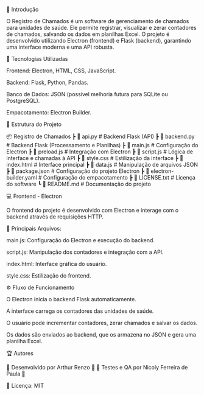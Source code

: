 📝 Introdução

O Registro de Chamados é um software de gerenciamento de chamados para unidades de saúde. Ele permite registrar, visualizar e zerar contadores de chamados, salvando os dados em planilhas Excel. O projeto é desenvolvido utilizando Electron (frontend) e Flask (backend), garantindo uma interface moderna e uma API robusta.

🚀 Tecnologias Utilizadas

Frontend: Electron, HTML, CSS, JavaScript.

Backend: Flask, Python, Pandas.

Banco de Dados: JSON (possível melhoria futura para SQLite ou PostgreSQL).

Empacotamento: Electron Builder. 

📂 Estrutura do Projeto

📦 Registro de Chamados
┣ 📜 api.py            # Backend Flask (API)
┣ 📜 backend.py        # Backend Flask (Processamento e Planilhas)
┣ 📜 main.js           # Configuração do Electron
┣ 📜 preload.js        # Integração com Electron
┣ 📜 script.js         # Lógica de interface e chamadas à API
┣ 📜 style.css         # Estilização da interface
┣ 📜 index.html        # Interface principal
┣ 📜 data.js           # Manipulação de arquivos JSON
┣ 📜 package.json      # Configuração do projeto Electron
┣ 📜 electron-builder.yaml  # Configuração do empacotamento
┣ 📜 LICENSE.txt       # Licença do software
┗ 📜 README.md         # Documentação do projeto

💻 Frontend - Electron

O frontend do projeto é desenvolvido com Electron e interage com o backend através de requisições HTTP.

📌 Principais Arquivos:

main.js: Configuração do Electron e execução do backend.

script.js: Manipulação dos contadores e integração com a API.

index.html: Interface gráfica do usuário.

style.css: Estilização do frontend.

⚙️ Fluxo de Funcionamento

O Electron inicia o backend Flask automaticamente.

A interface carrega os contadores das unidades de saúde.

O usuário pode incrementar contadores, zerar chamados e salvar os dados.

Os dados são enviados ao backend, que os armazena no JSON e gera uma planilha Excel.

🏆 Autores

📌 Desenvolvido por Arthur Renzo 🎯
📌 Testes e QA por Nicoly Ferreira de Paula 🎯

📝 Licença: MIT
